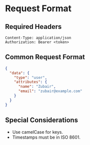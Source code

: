 <!--
START OF: request-format.md
Purpose: Define expected format and headers for all API requests.
Update Frequency: When request formats are modified.
Location: docs/api/request-format.md
-->

# Request Format

## Required Headers
```http
Content-Type: application/json
Authorization: Bearer <token>
```

## Common Request Format

```json
{
  "data": {
    "type": "user",
    "attributes": {
      "name": "Zubair",
      "email": "zubair@example.com"
    }
  }
}

```

## Special Considerations

- Use camelCase for keys.
- Timestamps must be in ISO 8601.

<!-- END OF: request-format.md -->
